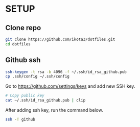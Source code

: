 # SETUP

## Clone repo

```sh
git clone https://github.com/ikota3/dotfiles.git
cd dotfiles
```

## Github ssh

```sh
ssh-keygen -t rsa -b 4096 -f ~/.ssh/id_rsa_github.pub
cp .ssh/config ~/.ssh/config
```

Go to https://github.com/settings/keys and add new SSH key.

```sh
# Copy public key
cat ~/.ssh/id_rsa_github.pub | clip
```

After adding ssh key, run the command below.

```sh
ssh -T github
```

